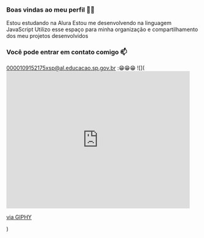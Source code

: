 ### Boas vindas ao meu perfil 💙💙

Estou estudando na Alura
Estou me desenvolvendo na linguagem JavaScript
Utilizo esse espaço para minha organização e compartilhamento dos meu projetos desenvolvidos

### Você pode entrar em contato comigo 📫

0000109152175xsp@al.educacao.sp.gov.br
:😁😁😁
![](<iframe src="https://giphy.com/embed/tqfS3mgQU28ko" width="480" height="360" style="" frameBorder="0" class="giphy-embed" allowFullScreen></iframe><p><a href="https://giphy.com/gifs/headphones-spongebob-squarepants-tqfS3mgQU28ko">via GIPHY</a></p>)
